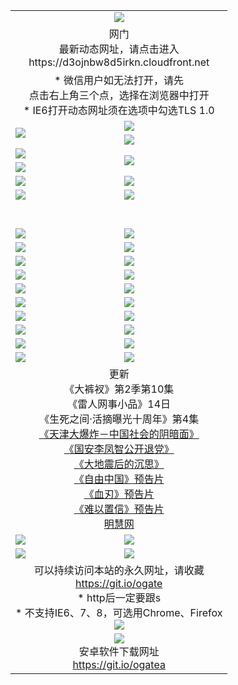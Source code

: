 ﻿<table>
  <tr></tr>
  <tr><td colspan=2 align=center><img src="https://cloud.githubusercontent.com/assets/11880933/13434984/f430fae2-e012-11e5-814f-c2df1e82b247.jpg" /></td></tr>
  <tr><td colspan=2 align=center>网门<br>最新动态网址，请点击进入
<br>https://d3ojnbw8d5irkn.cloudfront.net
    </td>
  </tr>
  <tr>
    <td colspan=2 align=center>* 微信用户如无法打开，请先<br>点击右上角三个点，选择在浏览器中打开
    <br>* IE6打开动态网址须在选项中勾选TLS 1.0</td>
  </tr>
  <tr>
    <td rowspan=2><a href="https://d3ojnbw8d5irkn.cloudfront.net/ogUP.aspx?name=11DKC.mp4&list=11DKC" target="_blank"><img src="https://d3ojnbw8d5irkn.cloudfront.net/Up/11DKC1.jpg" /></a></td> 
    <td><div><a href="https://d3ojnbw8d5irkn.cloudfront.net/ogUP.aspx?name=LRWS.mp4&list=LRWS" target="_blank"><img src="https://d3ojnbw8d5irkn.cloudfront.net/Up/LRWS.jpg" /></a></td>
   </tr>
  <tr>
    <td><a href="https://d3ojnbw8d5irkn.cloudfront.net/ogNiceVedio.aspx" target="_blank"><img src="https://d3ojnbw8d5irkn.cloudfront.net/Up/11TGKDY.jpg" /></a></td>
  </tr>
  <tr>
    <td><a href="https://d3ojnbw8d5irkn.cloudfront.net/ogUP.aspx?name=JQR.mp4&count=2" target="_blank"><img src="https://d3ojnbw8d5irkn.cloudfront.net/Up/JQR.jpg" /></a></td>   
    <td rowspan=2><a href="https://d3ojnbw8d5irkn.cloudfront.net/ogUP.aspx?name=JP.mp4&count=9" target="_blank"><img src="https://d3ojnbw8d5irkn.cloudfront.net/Up/JP.jpg" /></td>
  </tr>
  <tr>
    <td><a href="https://d3ojnbw8d5irkn.cloudfront.net/ogUP.aspx?name=WH.mp4" target="_blank"><img src="https://d3ojnbw8d5irkn.cloudfront.net/Up/WH.jpg" /></a></td>
  </tr>
  <tr>
    <td><a href="https://d3ojnbw8d5irkn.cloudfront.net/ogUP.aspx?name=SSZJ.mp4&list=SSZJ" target="_blank"><img src="https://d3ojnbw8d5irkn.cloudfront.net/Up/SSZJ.jpg" /></a></td>
    <td><a href="https://d3ojnbw8d5irkn.cloudfront.net/ogUP.aspx?name=1XQK.mp4&count=13" target="_blank"><img src="https://d3ojnbw8d5irkn.cloudfront.net/Up/1XQK.jpg" /></a</td>
  </tr>
  <tr>
    <td><a href="https://d3ojnbw8d5irkn.cloudfront.net/ogUP.aspx?name=ZY.mp4&count=2015:16" target="_blank"><img src="https://d3ojnbw8d5irkn.cloudfront.net/Up/ZY.jpg" /></a</td>
    <td><a href="https://d3ojnbw8d5irkn.cloudfront.net/ogUP.aspx?name=XTFY.mp4&count=B:2,A:24" target="_blank"><img src="https://d3ojnbw8d5irkn.cloudfront.net/Up/XTFY.jpg" /></a></td>
  </tr>
  <!--tr>
    <td><a href="https://d3ojnbw8d5irkn.cloudfront.net/ogUP.aspx?name=1LYF.mp4&count=2" target="_blank"><img src="https://cloud.githubusercontent.com/assets/11880933/13720279/6f16eb48-e83f-11e5-9556-90e9d1e24d09.jpg" /></a></td>
    <td><a href="https://d3ojnbw8d5irkn.cloudfront.net/ogUP.aspx?name=1ZGC.mp4&count=6" target="_blank"><img src="https://cloud.githubusercontent.com/assets/11880933/13720281/7e0c9044-e83f-11e5-915d-d63d593fef21.jpg" /></a></td>
  </tr>
  <tr>
    <td><a href="https://d3ojnbw8d5irkn.cloudfront.net/ogUP.aspx?name=1ZKM.mp4&count=3&current=3" target="_blank"><img src="https://cloud.githubusercontent.com/assets/11880933/13720283/858f1954-e83f-11e5-800b-94708d4ce09e.jpg" /></a></td>  
    <td><a href="https://d3ojnbw8d5irkn.cloudfront.net/ogUP.aspx?name=1WWY.mp4&count=6&current=6" target="_blank"><img src="https://cloud.githubusercontent.com/assets/11880933/13720286/8fb0ffa6-e83f-11e5-8873-bfd1abd9ad97.jpg" /></a></td>
  </tr>
  <tr>
    <td><a href="https://d3ojnbw8d5irkn.cloudfront.net/ogUP.aspx?name=10JGY.mp4&count=3" target="_blank"><img src="https://cloud.githubusercontent.com/assets/11880933/13720287/99e41986-e83f-11e5-9be2-70cc7ff44cf6.jpg" /></a></td>
    <td><a href="https://d3ojnbw8d5irkn.cloudfront.net/ogUP.aspx?name=10CYS.mp4&count=2" target="_blank"><img src="https://cloud.githubusercontent.com/assets/11880933/13720292/a531a128-e83f-11e5-88ec-42f8d394e971.jpg" /></a></td>
  </tr-->
  <tr height="40">
  </tr>
  <tr>
    <td><a href="https://d3ojnbw8d5irkn.cloudfront.net/ogUP.aspx?name=4SQQ.mp4&list=4SQQ" target="_blank"><img src="https://d3ojnbw8d5irkn.cloudfront.net/Up/4SQQ0.jpg"/></a></td>
    <td><a href="https://d3ojnbw8d5irkn.cloudfront.net/ogUP.aspx?name=4SHQ.mp4&list=4SHQ" target="_blank"><img src="https://d3ojnbw8d5irkn.cloudfront.net/Up/4SHQ0.jpg"/></a></td>
  </tr>
  <tr>
    <td><a href="https://d3ojnbw8d5irkn.cloudfront.net/ogUP.aspx?name=4SZG.mp4&list=4SZG" target="_blank"><img src="https://d3ojnbw8d5irkn.cloudfront.net/Up/4SZG0.jpg"/></a></td>
    <td><a href="https://d3ojnbw8d5irkn.cloudfront.net/ogUP.aspx?name=4SDJ.mp4&list=4SDJ" target="_blank"><img src="https://d3ojnbw8d5irkn.cloudfront.net/Up/4SDJ0.jpg"/></a></td>
  </tr>
  <tr>
    <td><a href="https://d3ojnbw8d5irkn.cloudfront.net/ogUP.aspx?name=4SGX.mp4&list=4SGX" target="_blank"><img src="https://d3ojnbw8d5irkn.cloudfront.net/Up/4SGX0.jpg"/></a></td>
    <td><a href="https://d3ojnbw8d5irkn.cloudfront.net/ogUP.aspx?name=4SHD.mp4&list=4SHD" target="_blank"><img src="https://d3ojnbw8d5irkn.cloudfront.net/Up/4SHD0.jpg"/></a></td>
  </tr>
  <tr>
    <td><a href="https://d3ojnbw8d5irkn.cloudfront.net/ogUP.aspx?name=4CTX.mp4&list=4CTX" target="_blank"><img src="https://d3ojnbw8d5irkn.cloudfront.net/Up/4CTX0.jpg"/></a></td>
    <td><a href="https://d3ojnbw8d5irkn.cloudfront.net/ogUP.aspx?name=4CWZ.mp4&list=4CWZ" target="_blank"><img src="https://d3ojnbw8d5irkn.cloudfront.net/Up/4CWZ0.jpg"/></a></td>
  </tr>
  <tr>
    <td><a href="https://d3ojnbw8d5irkn.cloudfront.net/onUP.aspx?name=https://d1qhweuvr3wm0g.cloudfront.net/" target="_blank"><img src="https://d3ojnbw8d5irkn.cloudfront.net/Up/0DTW.jpg"/></a></td>
    <td><a href="https://d3ojnbw8d5irkn.cloudfront.net/onUP.aspx?name=https://d240ns8up8earz.cloudfront.net/acenter/" target="_blank"><img src="https://d3ojnbw8d5irkn.cloudfront.net/Up/0TDW.jpg" /></a></td>
  </tr>
  <tr>
    <td><a href="https://d3ojnbw8d5irkn.cloudfront.net/onUP.aspx?name=https://d4508d6vomz2p.cloudfront.net/gb/nsc413.htm" target="_blank"><img src="https://d3ojnbw8d5irkn.cloudfront.net/Up/0DJY.jpg" /></a></td>
    <td><a href="https://d3ojnbw8d5irkn.cloudfront.net/onUP.aspx?name=https://d3bxwq7vzudb5l.cloudfront.net/xtr/gb/prog204.html" target="_blank"><img src="https://d3ojnbw8d5irkn.cloudfront.net/Up/0XTR.jpg" /></a></td>
  </tr>
  <tr>
    <td><a href="https://d3ojnbw8d5irkn.cloudfront.net/onUP.aspx?name=https://d3aj00iefsmfgc.cloudfront.net/" target="_blank"><img src="https://d3ojnbw8d5irkn.cloudfront.net/Up/0MHW.jpg" /></a></td>
    <td><a href="https://d3ojnbw8d5irkn.cloudfront.net/onUP.aspx?name=https://d1sbg9daat0zu5.cloudfront.net/" target="_blank"><img src="https://d3ojnbw8d5irkn.cloudfront.net/Up/0ZJW.jpg" /></a></td>
  </tr>
  <tr>
    <td><a href="https://d3ojnbw8d5irkn.cloudfront.net/ogUP.aspx?name=0FG.zip" target="_blank"><img src="https://d3ojnbw8d5irkn.cloudfront.net/Up/0FG.jpg" /></a></td>
    <td><a href="https://d3ojnbw8d5irkn.cloudfront.net/ogUP.aspx?name=0FGA.apk" target="_blank"><img src="https://d3ojnbw8d5irkn.cloudfront.net/Up/0FGA.jpg" /></a></td>
  </tr>
  <tr>
    <td><a href="https://d3ojnbw8d5irkn.cloudfront.net/ogUP.aspx?name=0U.zip" target="_blank"><img src="https://d3ojnbw8d5irkn.cloudfront.net/Up/0U.jpg" /></a></td>
    <td><a href="https://d3ojnbw8d5irkn.cloudfront.net/ogUP.aspx?name=0UA.apk" target="_blank"><img src="https://d3ojnbw8d5irkn.cloudfront.net/Up/0UA.jpg" /></a></td>
  </tr>
  <tr>
    <td><a href="https://d3ojnbw8d5irkn.cloudfront.net/ogUP.aspx?name=0iPPOTV.zip" target="_blank"><img src="https://d3ojnbw8d5irkn.cloudfront.net/Up/0iPPOTV.jpg" /></a></td>
    <td><a href="https://d3ojnbw8d5irkn.cloudfront.net/ogUP.aspx?name=0iNTD.apk" target="_blank"><img src="https://d3ojnbw8d5irkn.cloudfront.net/Up/0iNTD.jpg" /></a></td>
  </tr>
  <tr>
    <td colspan=2 align=center>更新<br>
      《大裤衩》第2季第10集<br>
      《雷人网事小品》14日<br>
      《生死之间·活摘曝光十周年》第4集</a><br>
      <a href="https://d3ojnbw8d5irkn.cloudfront.net/ogUP.aspx?name=4TJDBZ.mp4" target="_blank">《天津大爆炸－中国社会的阴暗面》</a><br>
      <a href="https://d3ojnbw8d5irkn.cloudfront.net/ogUP.aspx?name=4LFZ.mp4" target="_blank">《国安李凤智公开退党》</a><br>
      <a href="https://d3ojnbw8d5irkn.cloudfront.net/ogUP.aspx?name=4DDZHDCS.mp4" target="_blank">《大地震后的沉思》</a><br>
      <a href="https://d3ojnbw8d5irkn.cloudfront.net/ogUP.aspx?name=11ZYZG0.mp4" target="_blank">《自由中国》预告片</a><br>
      <a href="https://d3ojnbw8d5irkn.cloudfront.net/ogUP.aspx?name=11XR.mp4" target="_blank">《血刃》预告片</a><br>
      <a href="https://d3ojnbw8d5irkn.cloudfront.net/ogUP.aspx?name=11NYZX.mp4&count=2" target="_blank">《难以置信》预告片</a><br>
      <a href="https://d3ojnbw8d5irkn.cloudfront.net/onUP.aspx?name=https://www.minghui.org/" target="_blank">明慧网</a></td>
    </td>
  </tr>
  <tr>
    <td><a href="https://d3ojnbw8d5irkn.cloudfront.net/ogNice.aspx" target="_blank"><img src="https://cloud.githubusercontent.com/assets/11880933/13720378/f84bb392-e841-11e5-8739-815049dd6ff8.jpg" /></a></td>
    <td><a href="https://d3ojnbw8d5irkn.cloudfront.net/onCO.aspx?ob=600%E4%BA%8B%E7%89%A9&op=%E5%A2%9E%E5%88%A0%E6%94%B9&args=WH1~%23%E7%B1%BB%E5%9E%8B6%E6%96%B0%E9%97%BB%7c%23%E7%B1%BB%E5%9E%8B6%E8%AF%84%E8%AE%BA&mode=" target="_blank"><img src="https://cloud.githubusercontent.com/assets/11880933/13720380/04d76a16-e842-11e5-8833-e627daa88802.jpg" /></a></td> 
  </tr>
  <tr>
    <td><a href="https://d3ojnbw8d5irkn.cloudfront.net/ogDY.aspx" target="_blank"><img src="https://cloud.githubusercontent.com/assets/11880933/13720384/11817090-e842-11e5-9571-7dc2f1af9f42.jpg" /></a></td>
    <td><a href="https://d3ojnbw8d5irkn.cloudfront.net/ogST.aspx" target="_blank"><img src="https://cloud.githubusercontent.com/assets/11880933/13720385/1467ea3c-e842-11e5-86df-c96c9a556aaf.jpg" /></a></td> 
  </tr>
  <!--tr>
    <td colspan=2 align=center>
      <微信可扫描以下临时二维码<br/>https://bit.ly/1mBQHW8<br/><a href="https://d3ojnbw8d5irkn.cloudfront.net/Up/0WMGDL3.png" target="_blank"><img src="https://d3ojnbw8d5irkn.cloudfront.net/Up/0WMGD3.png"/></a>
  </tr-->
  <tr>
    <td colspan=2 align=center>可以持续访问本站的永久网址，请收藏<br/><a href="https://git.io/ogate" target="_blank">https://git.io/ogate</a><br/>* http后一定要跟s<br/>* 不支持IE6、7、8，可选用Chrome、Firefox<br/><a href="https://d3ojnbw8d5irkn.cloudfront.net/Up/0WMGDL2.png" target="_blank"><img src="https://d3ojnbw8d5irkn.cloudfront.net/Up/0WMGD2.png"/></a></td>
  </tr>
  <tr>
    <td colspan=2 align=center><a href="https://d3ojnbw8d5irkn.cloudfront.net/ogUP.aspx?name=0oGate.apk" target="_blank"><img src="https://cloud.githubusercontent.com/assets/11880933/13720399/75e143ee-e842-11e5-9f0a-1421f423c80f.jpg" /></a><br>安卓软件下载网址<br><a href="https://git.io/ogatea">https://git.io/ogatea</a></td>
  </tr>
  <!--tr>
    <td colspan=2 align=center>可能失效的动态网址
    </td>
  </tr-->
</table>
